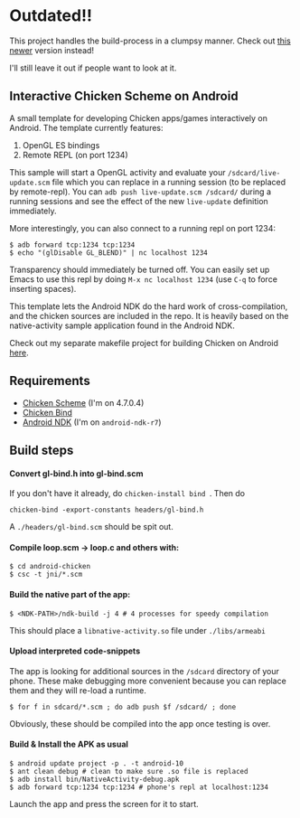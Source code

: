 # Outdated!!

This project handles the build-process in a clumpsy manner. Check out 
[this newer](https://github.com/kristianlm/chicken-android) version instead!

I'll still leave it out if people want to look at it.

## Interactive Chicken Scheme on Android 

A small template for developing Chicken apps/games interactively on
Android. The template currently features:

1. OpenGL ES bindings
1. Remote REPL (on port 1234)

This sample will start a OpenGL activity and evaluate your
`/sdcard/live-update.scm` file which you can replace in a running
session (to be replaced by remote-repl). You can `adb push live-update.scm /sdcard/` during
a running sessions and see the effect of the new `live-update` definition immediately.

More interestingly, you can also connect to a running repl on port 1234:

    $ adb forward tcp:1234 tcp:1234
    $ echo "(glDisable GL_BLEND)" | nc localhost 1234

Transparency should immediately be turned off. You can easily set up Emacs
to use this repl by doing `M-x nc localhost 1234` (use `C-q` to force inserting spaces).

This template lets the Android NDK do the hard work of
cross-compilation, and the chicken sources are included in the repo. 
It is heavily based on the native-activity sample
application found in the Android NDK.

Check out my separate makefile project for building Chicken on Android 
[here](https://github.com/kristianlm/chicken-android).

## Requirements

  [Chicken Scheme]: http://call-cc.org
  [Android NDK]: http://developer.android.com/sdk/ndk/index.html
  [Chicken Bind]: http://wiki.call-cc.org/eggref/4/bind
  

* [Chicken Scheme] \(I'm on 4.7.0.4) 
* [Chicken Bind]
* [Android NDK] \(I'm on `android-ndk-r7`)


## Build steps

#### Convert gl-bind.h into gl-bind.scm
If you don't have it already, do `chicken-install bind `. Then do

    chicken-bind -export-constants headers/gl-bind.h

A `./headers/gl-bind.scm` should be spit out.

#### Compile loop.scm -> loop.c and others with:

    $ cd android-chicken
    $ csc -t jni/*.scm

#### Build the native part of the app:

    $ <NDK-PATH>/ndk-build -j 4 # 4 processes for speedy compilation

This should place a `libnative-activity.so` file under `./libs/armeabi`

#### Upload interpreted code-snippets

The app is looking for additional sources in the `/sdcard` directory of your phone. 
These make debugging more convenient because you can replace them and they will re-load a runtime.

    $ for f in sdcard/*.scm ; do adb push $f /sdcard/ ; done

Obviously, these should be compiled into the app once testing is over.

#### Build & Install the APK as usual

    $ android update project -p . -t android-10
    $ ant clean debug # clean to make sure .so file is replaced
    $ adb install bin/NativeActivity-debug.apk
    $ adb forward tcp:1234 tcp:1234 # phone's repl at localhost:1234

Launch the app and press the screen for it to start.
